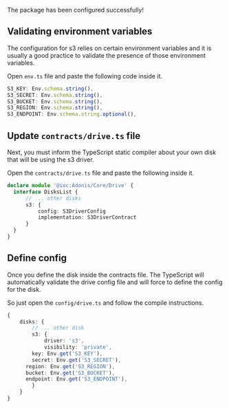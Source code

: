 The package has been configured successfully!

## Validating environment variables

The configuration for s3 relies on certain environment variables and it is usually a good practice to validate the presence of those environment variables.

Open `env.ts` file and paste the following code inside it.

```ts
S3_KEY: Env.schema.string(),
S3_SECRET: Env.schema.string(),
S3_BUCKET: Env.schema.string(),
S3_REGION: Env.schema.string(),
S3_ENDPOINT: Env.schema.string.optional(),
```

## Update `contracts/drive.ts` file

Next, you must inform the TypeScript static compiler about your own disk that will be using the s3 driver.

Open the `contracts/drive.ts` file and paste the following inside it.

```ts
declare module '@ioc:Adonis/Core/Drive' {
  interface DisksList {
	  // ... other disks
	  s3: {
		  config: S3DriverConfig
		  implementation: S3DriverContract
	  }
  }
}
```

## Define config

Once you define the disk inside the contracts file. The TypeScript will automatically validate the drive config file and will force to define the config for the disk.

So just open the `config/drive.ts` and follow the compile instructions.

```ts
{
	disks: {
		// ... other disk
		s3: {
			driver: 's3',
			visibility: 'private',
	    key: Env.get('S3_KEY'),
	    secret: Env.get('S3_SECRET'),
      region: Env.get('S3_REGION'),
      bucket: Env.get('S3_BUCKET'),
      endpoint: Env.get('S3_ENDPOINT'),
		}
	}
}
```
